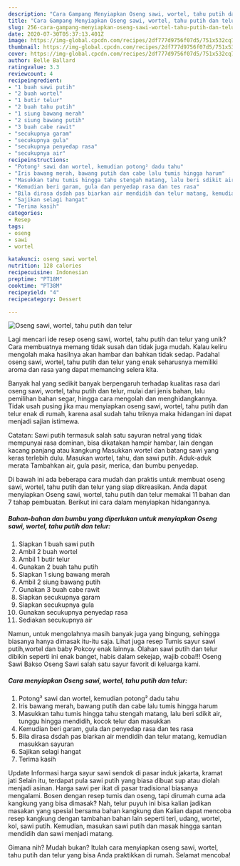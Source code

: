 ```yaml
---
description: "Cara Gampang Menyiapkan Oseng sawi, wortel, tahu putih dan telur yang Enak Banget"
title: "Cara Gampang Menyiapkan Oseng sawi, wortel, tahu putih dan telur yang Enak Banget"
slug: 256-cara-gampang-menyiapkan-oseng-sawi-wortel-tahu-putih-dan-telur-yang-enak-banget
date: 2020-07-30T05:37:13.401Z
image: https://img-global.cpcdn.com/recipes/2df777d9756f07d5/751x532cq70/oseng-sawi-wortel-tahu-putih-dan-telur-foto-resep-utama.jpg
thumbnail: https://img-global.cpcdn.com/recipes/2df777d9756f07d5/751x532cq70/oseng-sawi-wortel-tahu-putih-dan-telur-foto-resep-utama.jpg
cover: https://img-global.cpcdn.com/recipes/2df777d9756f07d5/751x532cq70/oseng-sawi-wortel-tahu-putih-dan-telur-foto-resep-utama.jpg
author: Belle Ballard
ratingvalue: 3.3
reviewcount: 4
recipeingredient:
- "1 buah sawi putih"
- "2 buah wortel"
- "1 butir telur"
- "2 buah tahu putih"
- "1 siung bawang merah"
- "2 siung bawang putih"
- "3 buah cabe rawit"
- "secukupnya garam"
- "secukupnya gula"
- "secukupnya penyedap rasa"
- "secukupnya air"
recipeinstructions:
- "Potong² sawi dan wortel, kemudian potong² dadu tahu"
- "Iris bawang merah, bawang putih dan cabe lalu tumis hingga harum"
- "Masukkan tahu tumis hingga tahu stengah matang, lalu beri sdikit air, tunggu hingga mendidih, kocok telur dan masukkan"
- "Kemudian beri garam, gula dan penyedap rasa dan tes rasa"
- "Bila dirasa dsdah pas biarkan air mendidih dan telur matang, kemudian masukkan sayuran"
- "Sajikan selagi hangat"
- "Terima kasih"
categories:
- Resep
tags:
- oseng
- sawi
- wortel

katakunci: oseng sawi wortel 
nutrition: 128 calories
recipecuisine: Indonesian
preptime: "PT18M"
cooktime: "PT38M"
recipeyield: "4"
recipecategory: Dessert

---
```



![Oseng sawi, wortel, tahu putih dan telur](https://img-global.cpcdn.com/recipes/2df777d9756f07d5/751x532cq70/oseng-sawi-wortel-tahu-putih-dan-telur-foto-resep-utama.jpg)

Lagi mencari ide resep oseng sawi, wortel, tahu putih dan telur yang unik? Cara membuatnya memang tidak susah dan tidak juga mudah. Kalau keliru mengolah maka hasilnya akan hambar dan bahkan tidak sedap. Padahal oseng sawi, wortel, tahu putih dan telur yang enak seharusnya memiliki aroma dan rasa yang dapat memancing selera kita.

Banyak hal yang sedikit banyak berpengaruh terhadap kualitas rasa dari oseng sawi, wortel, tahu putih dan telur, mulai dari jenis bahan, lalu pemilihan bahan segar, hingga cara mengolah dan menghidangkannya. Tidak usah pusing jika mau menyiapkan oseng sawi, wortel, tahu putih dan telur enak di rumah, karena asal sudah tahu triknya maka hidangan ini dapat menjadi sajian istimewa.

Catatan: Sawi putih termasuk salah satu sayuran netral yang tidak mempunyai rasa dominan, bisa dikatakan hampir hambar, lain dengan kacang panjang atau kangkung Masukkan wortel dan batang sawi yang keras terlebih dulu. Masukan wortel, tahu, dan sawi putih. Aduk-aduk merata Tambahkan air, gula pasir, merica, dan bumbu penyedap.


Di bawah ini ada beberapa cara mudah dan praktis untuk membuat oseng sawi, wortel, tahu putih dan telur yang siap dikreasikan. Anda dapat menyiapkan Oseng sawi, wortel, tahu putih dan telur memakai 11 bahan dan 7 tahap pembuatan. Berikut ini cara dalam menyiapkan hidangannya.

<!--inarticleads1-->

##### Bahan-bahan dan bumbu yang diperlukan untuk menyiapkan Oseng sawi, wortel, tahu putih dan telur:

1. Siapkan 1 buah sawi putih
1. Ambil 2 buah wortel
1. Ambil 1 butir telur
1. Gunakan 2 buah tahu putih
1. Siapkan 1 siung bawang merah
1. Ambil 2 siung bawang putih
1. Gunakan 3 buah cabe rawit
1. Siapkan secukupnya garam
1. Siapkan secukupnya gula
1. Gunakan secukupnya penyedap rasa
1. Sediakan secukupnya air


Namun, untuk mengolahnya masih banyak juga yang bingung, sehingga biasanya hanya dimasak itu-itu saja. Lihat juga resep Tumis sayur sawi putih,wortel dan baby Pokcoy enak lainnya. Olahan sawi putih dan telur dibikin seperti ini enak banget, habis dalam sekejap, wajib coba!!! Oseng Sawi Bakso Oseng Sawi salah satu sayur favorit di keluarga kami. 

<!--inarticleads2-->

##### Cara menyiapkan Oseng sawi, wortel, tahu putih dan telur:

1. Potong² sawi dan wortel, kemudian potong² dadu tahu
1. Iris bawang merah, bawang putih dan cabe lalu tumis hingga harum
1. Masukkan tahu tumis hingga tahu stengah matang, lalu beri sdikit air, tunggu hingga mendidih, kocok telur dan masukkan
1. Kemudian beri garam, gula dan penyedap rasa dan tes rasa
1. Bila dirasa dsdah pas biarkan air mendidih dan telur matang, kemudian masukkan sayuran
1. Sajikan selagi hangat
1. Terima kasih


Update Informasi harga sayur sawi sendok di pasar induk jakarta, kramat jati Selain itu, terdapat pula sawi putih yang biasa dibuat sup atau diolah menjadi asinan. Harga sawi per ikat di pasar tradisional biasanya mengalami. Bosen dengan resep tumis dan oseng, tapi dirumah cuma ada kangkung yang bisa dimasak? Nah, telur puyuh ini bisa kalian jadikan masakan yang spesial bersama bahan kangkung dan Kalian dapat mencoba resep kangkung dengan tambahan bahan lain seperti teri, udang, wortel, kol, sawi putih. Kemudian, masukan sawi putih dan masak hingga santan mendidih dan sawi menjadi matang. 

Gimana nih? Mudah bukan? Itulah cara menyiapkan oseng sawi, wortel, tahu putih dan telur yang bisa Anda praktikkan di rumah. Selamat mencoba!
